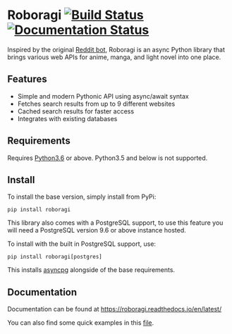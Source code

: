 # Roboragi [![Build Status](https://travis-ci.org/MaT1g3R/Roboragi.svg?branch=master)](https://travis-ci.org/MaT1g3R/Roboragi) [![Documentation Status](https://readthedocs.org/projects/roboragi/badge/?version=latest)](http://roboragi.readthedocs.io/en/latest/?badge=latest)

Inspired by the original [Reddit bot](https://github.com/Nihilate/Roboragi), Roboragi is an async Python library that brings various web APIs for anime, manga, and light novel into one place.

## Features
* Simple and modern Pythonic API using async/await syntax
* Fetches search results from up to 9 different websites
* Cached search results for faster access
* Integrates with existing databases

## Requirements
Requires [Python3.6](https://www.python.org/downloads/) or above. Python3.5 and below is not supported.

## Install
To install the base version, simply install from PyPi:
```
pip install roboragi
```

This library also comes with a PostgreSQL support, to use this feature you will need a PostgreSQL version 9.6 or above instance hosted.

To install with the built in PostgreSQL support, use:
```
pip install roboragi[postgres]
```

This installs [asyncpg](https://github.com/MagicStack/asyncpg) alongside of the base requirements.

## Documentation
Documentation can be found at https://roboragi.readthedocs.io/en/latest/

You can also find some quick examples in this [file](https://github.com/MaT1g3R/Roboragi/blob/master/example.py).
